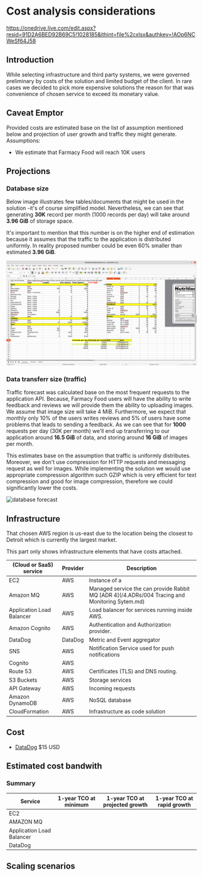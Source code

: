 # Cost analysis considerations

https://onedrive.live.com/edit.aspx?resid=91D2A6BED92B69C5!1028185&ithint=file%2cxlsx&authkey=!AOp6NCWeSf64J58

## Introduction
While selecting infrastructure and third party systems, we were governed preliminary by costs of the solution and limited budget of the client. In rare cases we decided to pick more expensive solutions the reason for that was convenience of chosen service to exceed its monetary value.

## Caveat Emptor
Provided costs are estimated base on the list of assumption mentioned below and projection of user growth and traffic they might generate.
Assumptions:
- We estimate that Farmacy Food will reach 10K users

## Projections
### Database size
Below image illustrates few tables/documents that might be used in the solution -it's of course simplified model. Nevertheless, we can see that generating **30K** record per month (1000 records per day) will take around **3.96 GiB** of storage space. 

It's important to mention that this number is on the higher end of estimation because it assumes that the traffic to the application is distributed uniformly. In reality proposed number could be even 60% smaller than estimated **3.96 GiB**.

![database forecast](./docs/database_forecast.png)

### Data transferr size (traffic)
Traffic forecast was calculated base on the most frequent requests to the application API. Because, Farmacy Food users will have the ability to write feedback and reviews we will provide them the ability to uploading images. We assume that image size will take 4 MiB. Furthermore, we expect that monthly only 10% of the users writes reviews and 5% of users have some problems that leads to sending a feedback. As we can see that for **1000** requests per day (30K per month) we'll end up transferring to our application around **16.5 GiB** of data, and storing around **16 GiB** of images per month. 

This estimates base on the assumption that traffic is uniformly distributes. Moreover, we don't use compression for HTTP requests and messaging request as well for images. While implementing the solution we would use appropriate compression algorithm such GZIP which is very efficient for text compression and good for image compression, therefore we could significantly lower the costs.

![database forecast](../docs/traffic_forecst.png)

## Infrastructure

That chosen AWS region is us-east due to the location being the closest to Detroit which is currently the largest market.

This part only shows infrastructure elements that have costs attached.

| (Cloud or SaaS) service | Provider  |Description |
| ------------- | --------  |------------- |
| EC2           | AWS       |Instance of a   |
| Amazon MQ     | AWS       | Managed service the can provide Rabbit MQ [ADR 4](/4.ADRs/004 Tracing and Monitoring Sytem.md)  |
| Application Load Balancer | AWS  | Load balancer for services running inside AWS. |
| Amazon Cognito | AWS  | Authentication and Authorization provider. |
| DataDog | DataDog | Metric and Event aggregator |
| SNS     | AWS | Notification Service used for push notifications |
| Cognito | AWS |  |
| Route 53 | AWS | Certificates (TLS) and DNS routing. |
| S3 Buckets| AWS | Storage services |
| API Gateway | AWS | Incoming requests |
| Amazon DynamoDB| AWS | NoSQL database |
| CloudFormation| AWS | Infrastructure as code solution |


## Cost

* [DataDog](https://www.datadoghq.com/pricing/) $15 USD

## Estimated cost bandwith

### Summary

|Service| 1-year TCO at minimum | 1-year TCO at projected growth | 1-year TCO at rapid growth |
| ----- | --------------------- | ------------------------------ | -------------------------- |
| EC2   | | | |
| AMAZON MQ | | | |
| Application Load Balancer | | | |
|DataDog| | | |

## Scaling scenarios


